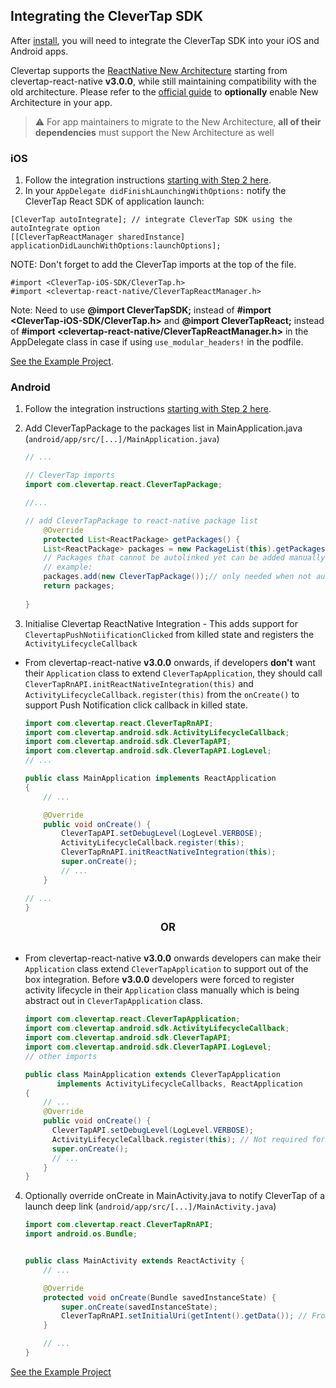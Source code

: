 ## Integrating the CleverTap SDK

After [install](./install.md), you will need to integrate the CleverTap SDK into your iOS and Android apps.

Clevertap supports the [ReactNative New Architecture](https://reactnative.dev/docs/the-new-architecture/landing-page) starting from clevertap-react-native **v3.0.0**, while still maintaining compatibility with the old architecture. Please refer to the [official guide](https://github.com/reactwg/react-native-new-architecture/blob/main/docs/enable-apps.md) to **optionally** enable New Architecture in your app.

> ⚠️ For app maintainers to migrate to the New Architecture, **all of their dependencies** must support the New Architecture as well


### iOS
1. Follow the integration instructions [starting with Step 2 here](https://support.clevertap.com/docs/ios/getting-started.html).
2. In your `AppDelegate didFinishLaunchingWithOptions:` notify the CleverTap React SDK of application launch:
```objc
[CleverTap autoIntegrate]; // integrate CleverTap SDK using the autoIntegrate option
[[CleverTapReactManager sharedInstance] applicationDidLaunchWithOptions:launchOptions];
```
NOTE:  Don't forget to add the CleverTap imports at the top of the file.
```objc
#import <CleverTap-iOS-SDK/CleverTap.h>
#import <clevertap-react-native/CleverTapReactManager.h>
```

Note: Need to use **@import CleverTapSDK;** instead of **#import <CleverTap-iOS-SDK/CleverTap.h>** and **@import CleverTapReact;** instead of **#import <clevertap-react-native/CleverTapReactManager.h>** in the AppDelegate class in case if using ```use_modular_headers!``` in the podfile.

[See the Example Project](/Example/ios/Example/AppDelegate.m).

### Android
1. Follow the integration instructions [starting with Step 2 here](https://support.clevertap.com/docs/android/getting-started.html).

2. Add CleverTapPackage to the packages list in MainApplication.java (`android/app/src/[...]/MainApplication.java`)
    ```java
    // ...
    
    // CleverTap imports
    import com.clevertap.react.CleverTapPackage;
    
    //...
    
    // add CleverTapPackage to react-native package list
        @Override
        protected List<ReactPackage> getPackages() {
        List<ReactPackage> packages = new PackageList(this).getPackages();
        // Packages that cannot be autolinked yet can be added manually here, for
        // example:
        packages.add(new CleverTapPackage());// only needed when not auto-linking
        return packages;
        
    }
    ```

3. Initialise Clevertap ReactNative Integration - This adds support for `ClevertapPushNotiificationClicked` from killed state and registers the `ActivityLifecycleCallback`
- <a name="step3a"></a>From clevertap-react-native **v3.0.0** onwards, if developers **don't** want their `Application` class to extend `CleverTapApplication`, they should call `CleverTapRnAPI.initReactNativeIntegration(this)` and `ActivityLifecycleCallback.register(this)` from the `onCreate()` to support Push Notification click callback in killed state.

    ```java
    import com.clevertap.react.CleverTapRnAPI;
    import com.clevertap.android.sdk.ActivityLifecycleCallback;
    import com.clevertap.android.sdk.CleverTapAPI;
    import com.clevertap.android.sdk.CleverTapAPI.LogLevel;
    // ...
    
    public class MainApplication implements ReactApplication 
    {
        // ...
    
        @Override
        public void onCreate() {
            CleverTapAPI.setDebugLevel(LogLevel.VERBOSE);
            ActivityLifecycleCallback.register(this);
            CleverTapRnAPI.initReactNativeIntegration(this);
            super.onCreate();
            // ...
        }
    
    // ...
    }
    ```

<div style="text-align:center; font-size: larger; font-weight: bold;">OR</div>
<br>

- From clevertap-react-native **v3.0.0** onwards developers can make their `Application` class extend `CleverTapApplication` to support out of the box integration. Before **v3.0.0** developers were forced to register activity lifecycle in their `Application` class manually which is being abstract out in `CleverTapApplication` class.
 
    ```java
    import com.clevertap.react.CleverTapApplication;
    import com.clevertap.android.sdk.ActivityLifecycleCallback;
    import com.clevertap.android.sdk.CleverTapAPI;
    import com.clevertap.android.sdk.CleverTapAPI.LogLevel;
    // other imports
    
    public class MainApplication extends CleverTapApplication
           implements ActivityLifecycleCallbacks, ReactApplication
    {
        // ...
        @Override
        public void onCreate() {
          CleverTapAPI.setDebugLevel(LogLevel.VERBOSE);
          ActivityLifecycleCallback.register(this); // Not required for v3.0.0+
          super.onCreate();
          // ...
        }
    }
    ```
4. <a name="step4"></a> Optionally override onCreate in MainActivity.java to notify CleverTap of a launch deep link  (`android/app/src/[...]/MainActivity.java`)
    ```java
    import com.clevertap.react.CleverTapRnAPI;
    import android.os.Bundle;
   
    
    public class MainActivity extends ReactActivity {
        // ...

        @Override
        protected void onCreate(Bundle savedInstanceState) {
            super.onCreate(savedInstanceState);
            CleverTapRnAPI.setInitialUri(getIntent().getData()); // From v3.0.0+
    	}

        // ...
    }
    ```

[See the Example Project](/Example/App.js) 

